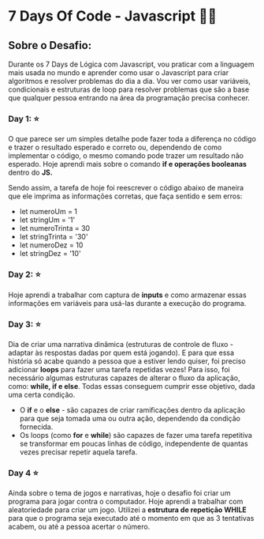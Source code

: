 # 7 Days Of Code - Javascript :woman_technologist:

## Sobre o Desafio:

Durante os 7 Days de Lógica com Javascript, vou praticar com a linguagem mais usada no mundo e aprender como usar o Javascript para criar algoritmos e resolver problemas do dia a dia. Vou ver como usar variáveis, condicionais e estruturas de loop para resolver problemas que são a base que qualquer pessoa entrando na área da programação precisa conhecer.


### Day 1: :star:
O que parece ser um simples detalhe pode fazer toda a diferença no código e trazer o resultado esperado e correto ou, dependendo de como implementar o código, o mesmo comando pode trazer um resultado não esperado. Hoje aprendi mais sobre o comando **if e operações booleanas** dentro do **JS.**

Sendo assim, a tarefa de hoje foi reescrever o código abaixo de maneira que ele imprima as informações corretas, que faça sentido e sem erros:

- let numeroUm = 1
- let stringUm = '1'
- let numeroTrinta = 30
- let stringTrinta = '30'
- let numeroDez = 10
- let stringDez = '10'


### Day 2: :star:
Hoje aprendi a trabalhar com captura de **inputs** e como armazenar essas informações em variáveis para usá-las durante a execução do programa.


### Day 3: :star:
Dia de criar uma narrativa dinâmica (estruturas de controle de fluxo - adaptar às respostas dadas por quem está jogando). E para que essa história só acabe quando a pessoa que a estiver lendo quiser, foi preciso adicionar **loops** para fazer uma tarefa repetidas vezes!
Para isso, foi necessário algumas estruturas capazes de alterar o fluxo da aplicação, como: **while, if e else**. Todas essas conseguem cumprir esse objetivo, dada uma certa condição.

 - O **if** e o **else** -  são capazes de criar ramificações dentro da aplicação para que seja tomada uma ou outra ação, dependendo da condição fornecida.
 - Os loops (como **for** e **while**) são capazes de fazer uma tarefa repetitiva se transformar em poucas linhas de código, independente de quantas vezes precisar repetir aquela tarefa.

 ### Day 4 :star:
 Ainda sobre o tema de jogos e narrativas, hoje o desafio foi criar um programa para jogar contra o computador. Hoje aprendi a trabalhar com aleatoriedade para criar um jogo.
 Utilizei a **estrutura de repetição WHILE** para que o programa seja executado até o momento em que as 3 tentativas acabem, ou até a pessoa acertar o número.


